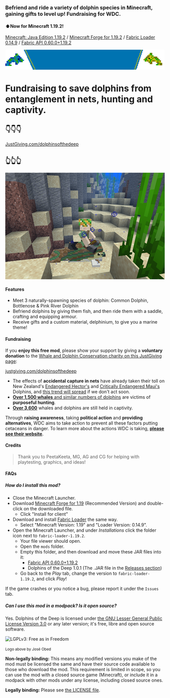 ### **Befriend and ride** a variety of dolphin species in Minecraft, gaining gifts to level up! **Fundraising** for WDC.
#### ⬆️Now for Minecraft 1.19.2!

[Minecraft: Java Edition 1.19.2](https://www.minecraft.net/en-us/store/minecraft-java-bedrock-edition-pc) / [Minecraft Forge for 1.19.2](https://files.minecraftforge.net/net/minecraftforge/forge/index_1.19.2.html) / [Fabric Loader 0.14.9](https://fabricmc.net/use/installer/) / [Fabric API 0.60.0+1.19.2](https://www.curseforge.com/minecraft/mc-mods/fabric-api/files/3936024)

![Fundraising for WDC](https://raw.githubusercontent.com/WebCoder49/dolphinsofthedeep/main/src/main/resources/assets/dolphinsofthedeep/fundraise_banner.gif)
# Fundraising to save dolphins from entanglement in nets, hunting and captivity.
## 👇👇👇
[JustGiving.com/dolphinsofthedeep](https://justgiving.com/dolphinsofthedeep)
## 👆👆👆

![Preview](src/main/resources/assets/dolphinsofthedeep/large_icon.png)
#### Features
* Meet 3 naturally-spawning species of dolphin: Common Dolphin, Bottlenose & Pink River Dolphin
* Befriend dolphins by giving them fish, and then ride them with a saddle, crafting and equipping armour.
* Receive gifts and a custom material, delphinium, to give you a marine theme!

#### Fundraising
If you **enjoy this free mod**, please show your support by giving a **voluntary donation** to the [Whale and Dolphin Conservation charity on this JustGiving page](https://justgiving.com/dolphinsofthedeep):

[justgiving.com/dolphinsofthedeep](https://justgiving.com/dolphinsofthedeep)

* The effects of **accidental capture in nets** have already taken their toll on New Zealand's [Endangered Hector's](https://www.iucnredlist.org/species/4162/44199757) and [Critically Endangered Maui's](https://www.iucnredlist.org/species/39427/44200192) Dolphins, and [this trend will spread](https://www.iucnredlist.org/species/134817215/195828797#threats) if we don't act soon.
* [**Over 1,500 whales** and similar numbers of dolphins](https://uk.whales.org/our-4-goals/) are victims of **purposeful hunting**.
* [**Over 3,600**](https://uk.whales.org/our-4-goals/) whales and dolphins are still held in captivity.

Through **raising awareness**, taking **political action** and **providing alternatives**, WDC aims to take action to prevent all these factors putting cetaceans in danger. To learn more about the actions WDC is taking, **[please see their website](https://uk.whales.org/our-4-goals/)**.

#### Credits
>  Thank you to PeetaKeeta, MG, AG and CG for helping with playtesting, graphics, and ideas!

#### FAQs
##### How do I install this mod?

* Close the Minecraft Launcher.
* Download [Minecraft Forge for 1.19](https://files.minecraftforge.net/net/minecraftforge/forge/index_1.19.2.html) (Recommended Version) and double-click on the downloaded file.
  * Click "Install for client"
* Download and install [Fabric Loader](https://fabricmc.net/use/installer/) the same way.
  * Select "Minecraft Version: 1.19" and "Loader Version: 0.14.9".
* Open the Minecraft Launcher, and under *Installations* click the folder icon next to `fabric-loader-1.19.2`.
  * Your file viewer should open.
  * Open the `mods` folder.
  * Empty this folder, and then download and move these JAR files into it:
    * [Fabric API 0.60.0+1.19.2](https://www.curseforge.com/minecraft/mc-mods/fabric-api/files/3936024)
    * Dolphins of the Deep 1.0.1 (The .JAR file in the [Releases section](https://github.com/WebCoder49/dolphinsofthedeep/releases))
  * Go back to the *Play* tab, change the version to `fabric-loader-1.19.2`, and click *Play*!

If the game crashes or you notice a bug, please report it under the `Issues` tab.

##### Can I use this mod in a modpack? Is it open source?

Yes. Dolphins of the Deep is licensed under [the GNU Lesser General Public License Version 3.0](https://en.wikipedia.org/wiki/GNU_Lesser_General_Public_License) or any later version; it's free, libre and open source software.

![LGPLv3: Free as in Freedom](https://github.com/user-attachments/assets/40a1ccfa-54bd-4f46-bd70-ac123686705e)

<small>Logo above by José Obed</small>

**Non-legally binding:** This means any modified versions you make of the mod must be licensed the same and have their source code available to those who download the mod. This requirement is limited in scope, so you can use the mod with a closed source game (Minecraft), or include it in a modpack with other mods under any license, including closed source ones.

**Legally binding:** Please see [the LICENSE file](LICENSE).
